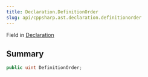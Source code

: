 ```yaml
---
title: Declaration.DefinitionOrder
slug: api/cppsharp.ast.declaration.definitionorder
---
```

Field in [Declaration](/api/cppsharp/ast/declaration)

## Summary



```csharp
public uint DefinitionOrder;
```

